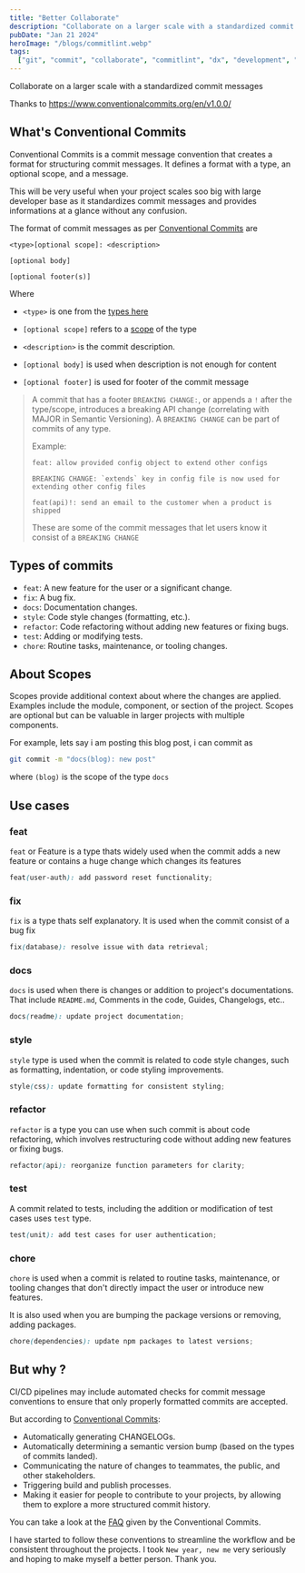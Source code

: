 ```yaml
---
title: "Better Collaborate"
description: "Collaborate on a larger scale with a standardized commit messages"
pubDate: "Jan 21 2024"
heroImage: "/blogs/commitlint.webp"
tags:
  ["git", "commit", "collaborate", "commitlint", "dx", "development", "github"]
---
```


Collaborate on a larger scale with a standardized commit messages

Thanks to https://www.conventionalcommits.org/en/v1.0.0/

## What's Conventional Commits

Conventional Commits is a commit message convention that creates a format for structuring commit messages. It defines a format with a type, an optional scope, and a message.

This will be very useful when your project scales soo big with large developer base as it standardizes commit messages and provides informations at a glance without any confusion.

The format of commit messages as per [Conventional Commits](https://www.conventionalcommits.org/en/v1.0.0/) are

```
<type>[optional scope]: <description>

[optional body]

[optional footer(s)]
```

Where

- `<type>` is one from the [types here](#types-of-commits)
- `[optional scope]` refers to a [scope](#about-scopes) of the type
- `<description>` is the commit description.

- `[optional body]` is used when description is not enough for content
- `[optional footer]` is used for footer of the commit message

<blockquote type="tip">

A commit that has a footer `BREAKING CHANGE:`, or appends a `!` after the type/scope, introduces a breaking API change (correlating with MAJOR in Semantic Versioning). A  `BREAKING CHANGE` can be part of commits of any type.

Example:

```
feat: allow provided config object to extend other configs

BREAKING CHANGE: `extends` key in config file is now used for extending other config files
```

```
feat(api)!: send an email to the customer when a product is shipped
```

These are some of the commit messages that let users know it consist of a `BREAKING CHANGE`

</blockquote>

## Types of commits

- `feat`: A new feature for the user or a significant change.
- `fix`: A bug fix.
- `docs`: Documentation changes.
- `style`: Code style changes (formatting, etc.).
- `refactor`: Code refactoring without adding new features or fixing bugs.
- `test`: Adding or modifying tests.
- `chore`: Routine tasks, maintenance, or tooling changes.

## About Scopes

Scopes provide additional context about where the changes are applied. Examples include the module, component, or section of the project.
Scopes are optional but can be valuable in larger projects with multiple components.

For example, lets say i am posting this blog post, i can commit as

```sh
git commit -m "docs(blog): new post"
```

where `(blog)` is the scope of the type `docs`

## Use cases

### feat

`feat` or Feature is a type thats widely used when the commit adds a new feature or contains a huge change which changes its features

```scss
feat(user-auth): add password reset functionality;
```

### fix

`fix` is a type thats self explanatory. It is used when the commit consist of a bug fix

```scss
fix(database): resolve issue with data retrieval;
```

### docs

`docs` is used when there is changes or addition to project's documentations. That include `README.md`, Comments in the code, Guides, Changelogs, etc..

```scss
docs(readme): update project documentation;
```

### style

`style` type is used when the commit is related to code style changes, such as formatting, indentation, or code styling improvements.

```scss
style(css): update formatting for consistent styling;
```

### refactor

`refactor` is a type you can use when such commit is about code refactoring, which involves restructuring code without adding new features or fixing bugs.

```scss
refactor(api): reorganize function parameters for clarity;
```

### test

A commit related to tests, including the addition or modification of test cases uses `test` type.

```scss
test(unit): add test cases for user authentication;
```

### chore

`chore` is used when a commit is related to routine tasks, maintenance, or tooling changes that don't directly impact the user or introduce new features.

It is also used when you are bumping the package versions or removing, adding packages.

```scss
chore(dependencies): update npm packages to latest versions;
```

## But why ?

CI/CD pipelines may include automated checks for commit message conventions to ensure that only properly formatted commits are accepted.

But according to [Conventional Commits](https://www.conventionalcommits.org/en/v1.0.0/#why-use-conventional-commits):

- Automatically generating CHANGELOGs.
- Automatically determining a semantic version bump (based on the types of commits landed).
- Communicating the nature of changes to teammates, the public, and other stakeholders.
- Triggering build and publish processes.
- Making it easier for people to contribute to your projects, by allowing them to explore a more structured commit history.

You can take a look at the [FAQ](https://www.conventionalcommits.org/en/v1.0.0/#faq) given by the Conventional Commits.

I have started to follow these conventions to streamline the workflow and be consistent throughout the projects. I took `New year, new me` very seriously and hoping to make myself a better person. Thank you.